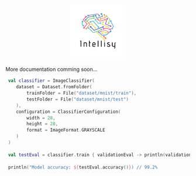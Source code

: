 <p align="center">
<img src="https://github.com/BotanAtomic/Intellisy/raw/master/logo.png" width="30%">
</p>

More documentation comming soon...


```Kotlin
 val classifier = ImageClassifier(
    dataset = Dataset.fromFolder(
        trainFolder = File("dataset/mnist/train"),
        testFolder = File("dataset/mnist/test")
    ),
    configuration = ClassifierConfiguration(
        width = 28,
        height = 28,
        format = ImageFormat.GRAYSCALE
    )
 )

 val testEval = classifier.train { validationEval -> println(validationEval.stats()) }

 println("Model accuracy: ${testEval.accuracy()}) // 99.2%
  ```

